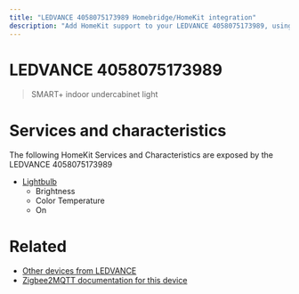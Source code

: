 ```yaml
---
title: "LEDVANCE 4058075173989 Homebridge/HomeKit integration"
description: "Add HomeKit support to your LEDVANCE 4058075173989, using Homebridge, Zigbee2MQTT and homebridge-z2m."
---
```

<!---
This file has been GENERATED using src/docgen/docgen.ts
DO NOT EDIT THIS FILE MANUALLY!
-->
# LEDVANCE 4058075173989
> SMART+ indoor undercabinet light


# Services and characteristics
The following HomeKit Services and Characteristics are exposed by
the LEDVANCE 4058075173989

* [Lightbulb](../../light.md)
  * Brightness
  * Color Temperature
  * On


# Related
* [Other devices from LEDVANCE](../index.md#ledvance)
* [Zigbee2MQTT documentation for this device](https://www.zigbee2mqtt.io/devices/4058075173989.html)